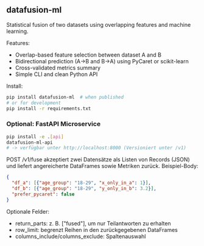 ## datafusion-ml

Statistical fusion of two datasets using overlapping features and machine learning.

Features:
- Overlap-based feature selection between dataset A and B
- Bidirectional prediction (A->B and B->A) using PyCaret or scikit-learn
- Cross-validated metrics summary
- Simple CLI and clean Python API

Install:
```bash
pip install datafusion-ml  # when published
# or for development
pip install -r requirements.txt
```

### Optional: FastAPI Microservice

```bash
pip install -e .[api]
datafusion-ml-api
# -> verfügbar unter http://localhost:8000 (Versioniert unter /v1)
```

POST /v1/fuse akzeptiert zwei Datensätze als Listen von Records (JSON) und liefert
angereicherte DataFrames sowie Metriken zurück. Beispiel-Body:

```json
{
  "df_a": [{"age_group": "18-29", "x_only_in_a": 1}],
  "df_b": [{"age_group": "18-29", "y_only_in_b": 3.2}],
  "prefer_pycaret": false
}
```

Optionale Felder:
- return_parts: z. B. ["fused"], um nur Teilantworten zu erhalten
- row_limit: begrenzt Reihen in den zurückgegebenen DataFrames
- columns_include/columns_exclude: Spaltenauswahl

